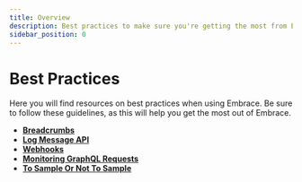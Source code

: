 ```yaml
---
title: Overview
description: Best practices to make sure you're getting the most from Embrace
sidebar_position: 0
---
```


# Best Practices

Here you will find resources on best practices when using Embrace.
Be sure to follow these guidelines, as this will help you get the most out of Embrace.

* [**Breadcrumbs**](/best-practices/breadcrumbs/)
* [**Log Message API**](/best-practices/log-message-api/)
* [**Webhooks**](/best-practices/webhooks/)
* [**Monitoring GraphQL Requests**](/best-practices/graphql/)
* [**To Sample Or Not To Sample**](/best-practices/sampling)